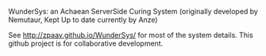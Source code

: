 WunderSys: an Achaean ServerSide Curing System
(originally developed by Nemutaur, Kept Up to date currently by Anze)

See http://zpaav.github.io/WunderSys/ for most of the system details.
This github project is for collaborative development.